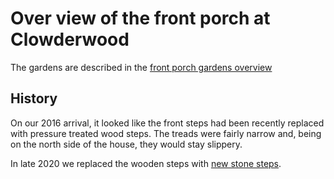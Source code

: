 # Over view of the front porch at Clowderwood

The gardens are described in the [front porch gardens overview](../../Gardens/Front%20porch/Overview.md)

## History

On our 2016 arrival, it looked like the front steps had been recently replaced with pressure treated wood steps. The treads were fairly narrow and, being on the north side of the house, they would stay slippery.

In late 2020 we replaced the wooden steps with [new stone steps](2020FrontSteps.md). 